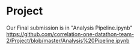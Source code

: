 # Project

Our Final submission is in "Analysis Pipeline.ipynb"
https://github.com/correlation-one-datathon-team-2/Project/blob/master/Analysis%20Pipeline.ipynb
